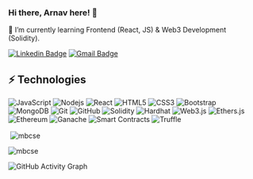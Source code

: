 ### Hi there, Arnav here! 👋

🔭 I’m currently learning Frontend (React, JS) & Web3 Development (Solidity). 



[![Linkedin Badge](https://img.shields.io/badge/-linkedin-blue?style=flat-square&logo=Linkedin&logoColor=white&link=https://www.linkedin.com/in/ludehsar/)](https://www.linkedin.com/in/arnav-b-singh-5728a4247/)
[![Gmail Badge](https://img.shields.io/badge/-bsingharnav@gmail.com-c14438?style=flat-square&logo=Gmail&logoColor=white&link=mailto:mdraanik12@gmail.com)](mailto:bsingharnav@gmail.com)



## ⚡ Technologies

![JavaScript](https://img.shields.io/badge/-JavaScript-black?style=flat-square&logo=javascript)
![Nodejs](https://img.shields.io/badge/-Nodejs-black?style=flat-square&logo=Node.js)
![React](https://img.shields.io/badge/-React-black?style=flat-square&logo=react)
![HTML5](https://img.shields.io/badge/-HTML5-E34F26?style=flat-square&logo=html5&logoColor=white)
![CSS3](https://img.shields.io/badge/-CSS3-1572B6?style=flat-square&logo=css3)
![Bootstrap](https://img.shields.io/badge/-Bootstrap-563D7C?style=flat-square&logo=bootstrap)
![MongoDB](https://img.shields.io/badge/-MongoDB-black?style=flat-square&logo=mongodb)
![Git](https://img.shields.io/badge/-Git-black?style=flat-square&logo=git)
![GitHub](https://img.shields.io/badge/-GitHub-181717?style=flat-square&logo=github)
![Solidity](https://img.shields.io/badge/-Solidity-black?style=flat-square&logo=solidity)
![Hardhat](https://img.shields.io/badge/-Hardhat-black?style=flat-square&logo=hardhat) 
![Web3.js](https://img.shields.io/badge/-Web3.js-black?style=flat-square&logo=web3.js) 
![Ethers.js](https://img.shields.io/badge/-Ethers.js-black?style=flat-square&logo=ethereum) 
![Ethereum](https://img.shields.io/badge/-Ethereum-black?style=flat-square&logo=ethereum) 
![Ganache](https://img.shields.io/badge/-Ganache-black?style=flat-square&logo=truffle) 
![Smart Contracts](https://img.shields.io/badge/-Smart%20Contracts-black?style=flat-square) 
![Truffle](https://img.shields.io/badge/-Truffle-black?style=flat-square&logo=truffle)

<!-- <p><img align="left" src="https://github-readme-stats.vercel.app/api/top-langs?username=mbcse&show_icons=true&locale=en&layout=compact" alt="mbcse" /></p> -->
<p>&nbsp;<img align="center" src="https://github-readme-stats.vercel.app/api?username=arnavbee&show_icons=true&locale=en" alt="mbcse" /></p>
<p><img align="center" src="https://github-readme-streak-stats.herokuapp.com/?user=arnavbee&" alt="mbcse" /></p>


![GitHub Activity Graph](https://activity-graph.herokuapp.com/graph?username=arnavbee)  

<!-- ![GitHub metrics](https://metrics.lecoq.io/mbcse)   -->



